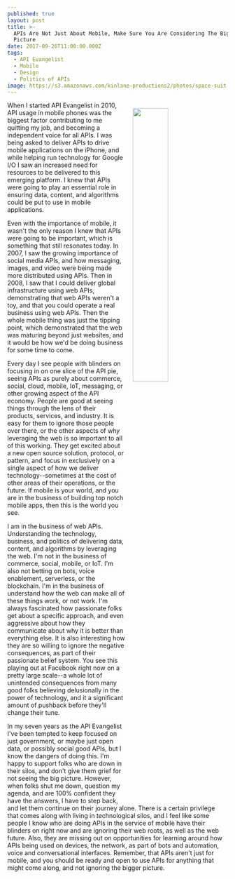 ```yaml
---
published: true
layout: post
title: >-
  APIs Are Not Just About Mobile, Make Sure You Are Considering The Bigger
  Picture
date: 2017-09-26T11:00:00.000Z
tags:
  - API Evangelist
  - Mobile
  - Design
  - Politics of APIs
image: https://s3.amazonaws.com/kinlane-productions2/photos/space-suit.jpg
---
```

<p><img src="https://s3.amazonaws.com/kinlane-productions2/photos/space-suit.jpg" align="right" width="40%" style="padding: 15px;" /></p>When I started API Evangelist in 2010, API usage in mobile phones was the biggest factor contributing to me quitting my job, and becoming a independent voice for all APIs. I was being asked to deliver APIs to drive mobile applications on the iPhone, and while helping run technology for Google I/O I saw an increased need for resources to be delivered to this emerging platform. I knew that APIs were going to play an essential role in ensuring data, content, and algorithms could be put to use in mobile applications.

Even with the importance of mobile, it wasn't the only reason I knew that APIs were going to be important, which is something that still resonates today. In 2007, I saw the growing importance of social media APIs, and how messaging, images, and video were being made more distributed using APIs. Then in 2008, I saw that I could deliver global infrastructure using web APIs, demonstrating that web APIs weren't a toy, and that you could operate a real business using web APIs. Then the whole mobile thing was just the tipping point, which demonstrated that the web was maturing beyond just websites, and it would be how we'd be doing business for some time to come.

Every day I see people with blinders on focusing in on one slice of the API pie, seeing APIs as purely about commerce, social, cloud, mobile, IoT, messaging, or other growing aspect of the API economy. People are good at seeing things through the lens of their products, services, and industry. It is easy for them to ignore those people over there, or the other aspects of why leveraging the web is so important to all of this working. They get excited about a new open source solution, protocol, or pattern, and focus in exclusively on a single aspect of how we deliver technology--sometimes at the cost of other areas of their operations, or the future. If mobile is your world, and you are in the business of building top notch mobile apps, then this is the world you see.

I am in the business of web APIs. Understanding the technology, business, and politics of delivering data, content, and algorithms by leveraging the web. I'm not in the business of commerce, social, mobile, or IoT. I'm also not betting on bots, voice enablement, serverless, or the blockchain. I'm in the business of understand how the web can make all of these things work, or not work. I'm always fascinated how passionate folks get about a specific approach, and even aggressive about how they communicate about why it is better than everything else. It is also interesting how they are so willing to ignore the negative consequences, as part of their passionate belief system. You see this playing out at Facebook right now on a pretty large scale--a whole lot of unintended consequences from many good folks believing delusionally in the power of technology, and it a significant amount of pushback before they'll change their tune.

In my seven years as the API Evangelist I've been tempted to keep focused on just government, or maybe just open data, or possibly social good APIs, but I know the dangers of doing this. I'm happy to support folks who are down in their silos, and don't give them grief for not seeing the big picture. However, when folks shut me down, question my agenda, and are 100% confident they have the answers, I have to step back, and let them continue on their journey alone. There is a certain privilege that comes along with living in technological silos, and I feel like some people I know who are doing APIs in the service of mobile have their blinders on right now and are ignoring their web roots, as well as the web future. Also, they are missing out on opportunities for learning around how APIs being used on devices, the network, as part of bots and automation, voice and conversational interfaces. Remember, that APIs aren't just for mobile, and you should be ready and open to use APIs for anything that might come along, and not ignoring the bigger picture.
